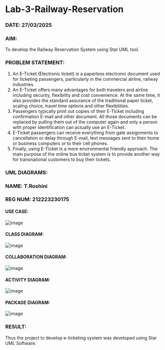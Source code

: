 # Lab-3-Railway-Reservation
### DATE: 27/03/2025
### AIM:
To develop the Railway Reservation System using Star UML tool.
### PROBLEM STATEMENT:
1. An E-Ticket (Electronic ticket) is a paperless electronic document used for ticketing
passengers, particularly in the commercial airline, railway industries.
2. An E-Ticket offers many advantages for both travelers and airline including security,
flexibility and cost convenience. At the same time, it also provides the standard assurance of
the traditional paper ticket, scaling choice, travel time options and other flexibilities.
3. Passengers typically print out copies of their E-Ticket including confirmation E-mail
and other document. All those documents can be replaced by pulling them out of the computer
again and only a person with proper identification can actually use an E-Ticket.
4. E-Ticket passengers can receive everything from gate assignments to cancellation or
delay through E-mail, text messages sent to their home or business computers or to their cell
phones.
5. Finally, using E-Ticket is a more environmental friendly approach. The main purpose
of the online bus ticket system is to provide another way for transnational customers to buy
their tickets.
### UML DIAGRAMS:
### NAME: T.Roshini
### REG NUM: 212223230175
#### USE CASE:
![image](https://github.com/user-attachments/assets/8f822e29-563e-4258-8a09-0b0b41cbd7e5)

#### CLASS DIAGRAM:
![image](https://github.com/user-attachments/assets/53bcbd67-a562-4fd6-8d65-4393557ee105)

#### COLLABORATION DIAGRAM:
![image](https://github.com/user-attachments/assets/770ddaee-60ba-4880-bd5a-b1b3f08f9666)

#### ACTIVITY DIAGRAM:
![image](https://github.com/user-attachments/assets/fda62a8c-b078-459e-b0c8-dfdf1ae9fdf2)

#### PACKAGE DIAGRAM:
![image](https://github.com/user-attachments/assets/ac0dab85-b69f-479e-8c96-b7e75ce5119a)


### RESULT:
Thus the project to develop e-ticketing system was developed using Star UML Software.
